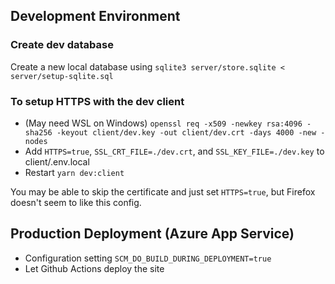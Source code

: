 ## Development Environment

### Create dev database
Create a new local database using `sqlite3 server/store.sqlite < server/setup-sqlite.sql`

### To setup HTTPS with the dev client

- (May need WSL on Windows) `openssl req -x509 -newkey rsa:4096 -sha256 -keyout client/dev.key -out client/dev.crt -days 4000 -new -nodes`
- Add `HTTPS=true`, `SSL_CRT_FILE=./dev.crt`, and `SSL_KEY_FILE=./dev.key` to client/.env.local
- Restart `yarn dev:client`

You may be able to skip the certificate and just set `HTTPS=true`, but Firefox doesn't seem to like this config.

## Production Deployment (Azure App Service)
- Configuration setting `SCM_DO_BUILD_DURING_DEPLOYMENT=true`
- Let Github Actions deploy the site